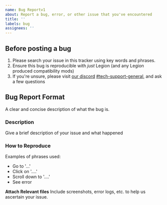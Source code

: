 ```yaml
---
name: Bug Reportv1
about: Report a bug, error, or other issue that you've encountered
title: ''
labels: bug
assignees: ''
---
```


## Before posting a bug
1. Please search your issue in this tracker using key words and phrases.
2. Ensure this bug is reproducible with *just* Legion (and any Legion produced compatibility mods)
3. If you're unsure, please visit [our discord](https://discord.com/invite/eWz2xPXdeq) [#tech-support-general](https://discord.com/channels/461042140756180992/795755741553360946), and ask a few questions

## Bug Report Format
A clear and concise description of what the bug is.

### Description
Give a brief description of your issue and what happened

### How to Reproduce
Examples of phrases used:
- Go to '...'
- Click on '....'
- Scroll down to '....'
- See error

**Attach Relevant files**
Include screenshots, error logs, etc. to help us ascertain your issue.
